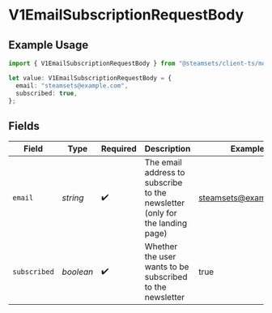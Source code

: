 # V1EmailSubscriptionRequestBody

## Example Usage

```typescript
import { V1EmailSubscriptionRequestBody } from "@steamsets/client-ts/models/components";

let value: V1EmailSubscriptionRequestBody = {
  email: "steamsets@example.com",
  subscribed: true,
};
```

## Fields

| Field                                                                        | Type                                                                         | Required                                                                     | Description                                                                  | Example                                                                      |
| ---------------------------------------------------------------------------- | ---------------------------------------------------------------------------- | ---------------------------------------------------------------------------- | ---------------------------------------------------------------------------- | ---------------------------------------------------------------------------- |
| `email`                                                                      | *string*                                                                     | :heavy_check_mark:                                                           | The email address to subscribe to the newsletter (only for the landing page) | steamsets@example.com                                                        |
| `subscribed`                                                                 | *boolean*                                                                    | :heavy_check_mark:                                                           | Whether the user wants to be subscribed to the newsletter                    | true                                                                         |